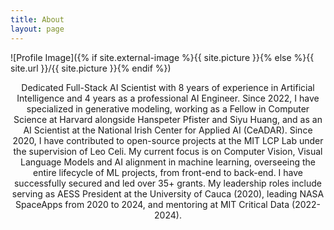 ```yaml
---
title: About
layout: page
---
```

![Profile Image]({% if site.external-image %}{{ site.picture }}{% else %}{{ site.url }}/{{ site.picture }}{% endif %})

<div style="text-align: center;">

<p>
Dedicated Full-Stack AI Scientist with 8 years of experience in Artificial Intelligence and 4 years as a professional AI Engineer. Since 2022, I have specialized in generative modeling, working as a Fellow in Computer Science at Harvard alongside Hanspeter Pfister and Siyu Huang, and as an AI Scientist at the National Irish Center for Applied AI (CeADAR). Since 2020, I have contributed to open-source projects at the MIT LCP Lab under the supervision of Leo Celi. My current focus is on Computer Vision, Visual Language Models and AI alignment in machine learning, overseeing the entire lifecycle of ML projects, from front-end to back-end. I have successfully secured and led over 35+ grants. My leadership roles include serving as AESS President at the University of Cauca (2020), leading NASA SpaceApps from 2020 to 2024, and mentoring at MIT Critical Data (2022-2024).

</p>

</div>
